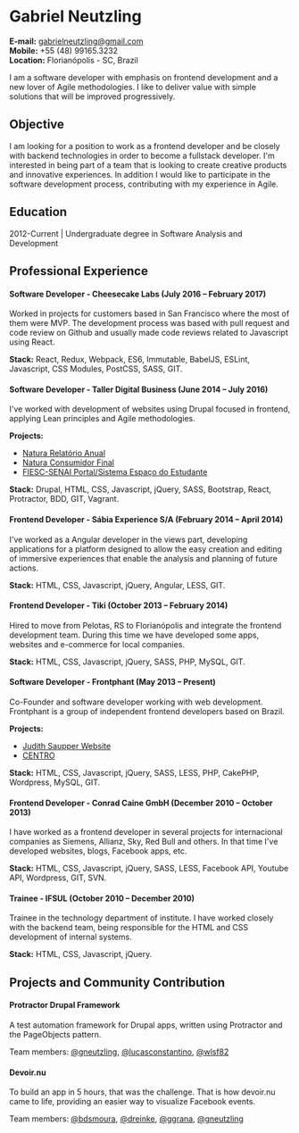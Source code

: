 # Gabriel Neutzling
**E-mail:** gabrielneutzling@gmail.com<br />
**Mobile:** +55 (48) 99165.3232<br />
**Location:** Florianópolis - SC, Brazil<br />

I am a software developer with emphasis on frontend development and a new lover of Agile methodologies. I like to deliver value with simple solutions that will be improved progressively.


## Objective
I am looking for a position to work as a frontend developer and be closely with backend technologies in order to become a fullstack developer. I'm interested in being part of a team that is looking to create creative products and innovative experiences. In addition I would like to participate in the software development process, contributing with my experience in Agile.


## Education
2012-Current | Undergraduate degree in Software Analysis and Development


## Professional Experience
#### Software Developer - Cheesecake Labs (July 2016 – February 2017)
Worked in projects for customers based in San Francisco where the most of them were MVP. The development process was based with pull request and code review on Github and usually made code reviews related to Javascript using React.

**Stack:** React, Redux, Webpack, ES6, Immutable, BabelJS, ESLint, Javascript, CSS Modules, PostCSS, SASS, GIT.

#### Software Developer - Taller Digital Business (June 2014 – July 2016)
I've worked with development of websites using Drupal focused in frontend, applying Lean principles and Agile methodologies.

**Projects:**

- [Natura Relatório Anual](http://www.natura.com.br/relatorio-anual)
- [Natura Consumidor Final](http://www.natura.com.br/)
- [FIESC-SENAI Portal/Sistema Espaço do Estudante](http://estudante.sc.senai.br/)

**Stack:** Drupal, HTML, CSS, Javascript, jQuery, SASS, Bootstrap, React, Protractor, BDD, GIT, Vagrant.


#### Frontend Developer - Sábia Experience S/A (February 2014 – April 2014)
I've worked as a Angular developer in the views part, developing applications for a platform designed to allow the easy creation and editing of immersive experiences that enable the analysis and planning of future actions.

**Stack:** HTML, CSS, Javascript, jQuery, Angular, LESS, GIT.

#### Frontend Developer - Tiki (October 2013 – February 2014)
Hired to move from Pelotas, RS to Florianópolis and integrate the frontend development team. During this time we have developed some apps, websites and e-commerce for local companies.

**Stack:** HTML, CSS, Javascript, jQuery, SASS, PHP, MySQL, GIT.

#### Software Developer - Frontphant (May 2013 – Present)
Co-Founder and software developer working with web development. Frontphant is a group of independent frontend developers based on Brazil.

**Projects:**

- [Judith Saupper Website](http://judithsaupper.com/)
- [CENTRO](centro.cx)

**Stack:** HTML, CSS, Javascript, jQuery, SASS, LESS, PHP, CakePHP, Wordpress, MySQL, GIT.

#### Frontend Developer - Conrad Caine GmbH (December 2010 – October 2013)
I have worked as a frontend developer in several projects for internacional companies as Siemens, Allianz, Sky, Red Bull and others. In that time I've developed websites, blogs, Facebook apps, etc.

**Stack:** HTML, CSS, Javascript, jQuery, SASS, LESS, Facebook API, Youtube API, Wordpress, GIT, SVN.

#### Trainee - IFSUL (October 2010 – December 2010)
Trainee in the technology department of institute. I have worked closely with the backend team, being responsible for the HTML and CSS development of internal systems.

**Stack:** HTML, CSS, Javascript, jQuery.


## Projects and Community Contribution
#### Protractor Drupal Framework
A test automation framework for Drupal apps, written using Protractor and the PageObjects pattern.

Team members: [@gneutzling](https://github.com/gneutzling), [@lucasconstantino](https://github.com/lucasconstantino), [@wlsf82](https://github.com/wlsf82)

#### Devoir.nu
To build an app in 5 hours, that was the challenge. That is how devoir.nu came to life, providing an easier way to visualize Facebook events.

Team members: [@bdsmoura](https://github.com/bdsmoura), [@dreinke](https://github.com/dreinke), [@ggrana](https://github.com/ggrana), [@gneutzling](https://github.com/gneutzling)
